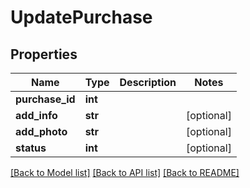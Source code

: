 # UpdatePurchase

## Properties
Name | Type | Description | Notes
------------ | ------------- | ------------- | -------------
**purchase_id** | **int** |  | 
**add_info** | **str** |  | [optional] 
**add_photo** | **str** |  | [optional] 
**status** | **int** |  | [optional] 

[[Back to Model list]](../README.md#documentation-for-models) [[Back to API list]](../README.md#documentation-for-api-endpoints) [[Back to README]](../README.md)

